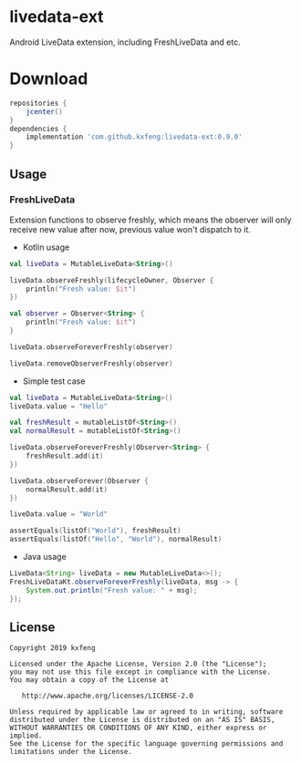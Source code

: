 # livedata-ext
Android LiveData extension, including FreshLiveData and etc.

# Download

```groovy
repositories {
    jcenter()
}
dependencies {
    implementation 'com.github.kxfeng:livedata-ext:0.9.0'
}
```

## Usage

### FreshLiveData
Extension functions to observe freshly, which means the observer will only receive new value after now, previous value won't dispatch to it.

- Kotlin usage
```kotlin
val liveData = MutableLiveData<String>()

liveData.observeFreshly(lifecycleOwner, Observer {
    println("Fresh value: $it")
})

val observer = Observer<String> {
    println("Fresh value: $it")
}

liveData.observeForeverFreshly(observer)

liveData.removeObserverFreshly(observer)
```

- Simple test case
```kotlin
val liveData = MutableLiveData<String>()
liveData.value = "Hello"

val freshResult = mutableListOf<String>()
val normalResult = mutableListOf<String>()

liveData.observeForeverFreshly(Observer<String> {
    freshResult.add(it)
})

liveData.observeForever(Observer {
    normalResult.add(it)
})

liveData.value = "World"

assertEquals(listOf("World"), freshResult)
assertEquals(listOf("Hello", "World"), normalResult)
```

- Java usage
```Java
LiveData<String> liveData = new MutableLiveData<>();
FreshLiveDataKt.observeForeverFreshly(liveData, msg -> {
    System.out.println("Fresh value: " + msg);
});
```

## License

    Copyright 2019 kxfeng

    Licensed under the Apache License, Version 2.0 (the "License");
    you may not use this file except in compliance with the License.
    You may obtain a copy of the License at

       http://www.apache.org/licenses/LICENSE-2.0

    Unless required by applicable law or agreed to in writing, software
    distributed under the License is distributed on an "AS IS" BASIS,
    WITHOUT WARRANTIES OR CONDITIONS OF ANY KIND, either express or implied.
    See the License for the specific language governing permissions and
    limitations under the License.

